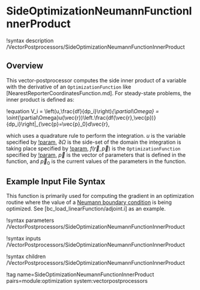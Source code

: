 # SideOptimizationNeumannFunctionInnerProduct

!syntax description /VectorPostprocessors/SideOptimizationNeumannFunctionInnerProduct

## Overview

This vector-postprocessor computes the side inner product of a variable with the derivative of an `OptimizationFunction` like [NearestReporterCoordinatesFunction.md]. For steady-state problems, the inner product is defined as:

!equation
V_i = \left(u,\frac{df}{dp_i}\right)_{\partial\Omega} = \oint_{\partial\Omega}u(\vec{r})\left.\frac{df(\vec{r},\vec{p})}{dp_i}\right|_{\vec{p}=\vec{p}_0}d\vec{r},

which uses a quadrature rule to perform the integration. $u$ is the variable specified by [!param](/VectorPostprocessors/SideOptimizationNeumannFunctionInnerProduct/variable), $\partial\Omega$ is the side-set of the domain the integration is taking place specified by [!param](/VectorPostprocessors/SideOptimizationNeumannFunctionInnerProduct/boundary), $f(\vec{r}, \vec{p})$ is the `OptimizationFunction` specified by [!param](/VectorPostprocessors/SideOptimizationNeumannFunctionInnerProduct/function), $\vec{p}$ is the vector of parameters that is defined in the function, and $\vec{p}_0$ is the current values of the parameters in the function.

## Example Input File Syntax

This function is primarily used for computing the gradient in an optimization routine where the value of a [Neumann boundary condition](FunctionNeumannBC.md) is being optimized. See [bc_load_linearFunction/adjoint.i] as an example.

!syntax parameters /VectorPostprocessors/SideOptimizationNeumannFunctionInnerProduct

!syntax inputs /VectorPostprocessors/SideOptimizationNeumannFunctionInnerProduct

!syntax children /VectorPostprocessors/SideOptimizationNeumannFunctionInnerProduct

!tag name=SideOptimizationNeumannFunctionInnerProduct pairs=module:optimization system:vectorpostprocessors
